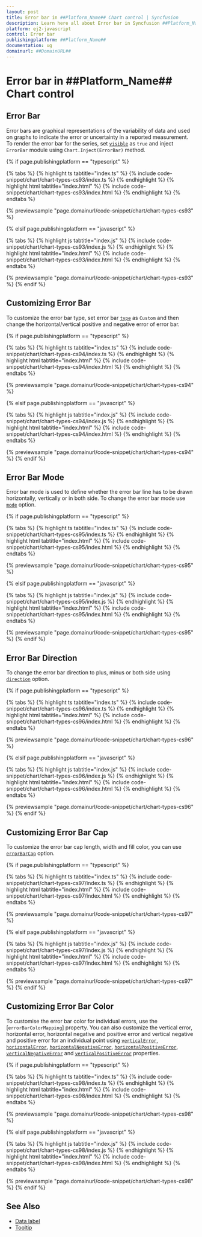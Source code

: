 ```yaml
---
layout: post
title: Error bar in ##Platform_Name## Chart control | Syncfusion
description: Learn here all about Error bar in Syncfusion ##Platform_Name## Chart control of Syncfusion Essential JS 2 and more.
platform: ej2-javascript
control: Error bar 
publishingplatform: ##Platform_Name##
documentation: ug
domainurl: ##DomainURL##
---
```

# Error bar in ##Platform_Name## Chart control

## Error Bar

Error bars are graphical representations of the variability of data and used on graphs to indicate the error or uncertainty in a reported measurement. To render the error bar for the series, set [`visible`](../../api/chart/seriesModel/#type-string) as `true` and inject `ErrorBar` module using `Chart.Inject(ErrorBar)` method.

{% if page.publishingplatform == "typescript" %}

 {% tabs %}
{% highlight ts tabtitle="index.ts" %}
{% include code-snippet/chart/chart-types-cs93/index.ts %}
{% endhighlight %}
{% highlight html tabtitle="index.html" %}
{% include code-snippet/chart/chart-types-cs93/index.html %}
{% endhighlight %}
{% endtabs %}
        
{% previewsample "page.domainurl/code-snippet/chart/chart-types-cs93" %}

{% elsif page.publishingplatform == "javascript" %}

{% tabs %}
{% highlight js tabtitle="index.js" %}
{% include code-snippet/chart/chart-types-cs93/index.js %}
{% endhighlight %}
{% highlight html tabtitle="index.html" %}
{% include code-snippet/chart/chart-types-cs93/index.html %}
{% endhighlight %}
{% endtabs %}

{% previewsample "page.domainurl/code-snippet/chart/chart-types-cs93" %}
{% endif %}

## Customizing Error Bar

To customize the error bar type, set error bar [`type`](../../api/chart/errorBarSettings/#type-string) as `Custom` and then change the horizontal/vertical positive and negative error of error bar.

{% if page.publishingplatform == "typescript" %}

 {% tabs %}
{% highlight ts tabtitle="index.ts" %}
{% include code-snippet/chart/chart-types-cs94/index.ts %}
{% endhighlight %}
{% highlight html tabtitle="index.html" %}
{% include code-snippet/chart/chart-types-cs94/index.html %}
{% endhighlight %}
{% endtabs %}
        
{% previewsample "page.domainurl/code-snippet/chart/chart-types-cs94" %}

{% elsif page.publishingplatform == "javascript" %}

{% tabs %}
{% highlight js tabtitle="index.js" %}
{% include code-snippet/chart/chart-types-cs94/index.js %}
{% endhighlight %}
{% highlight html tabtitle="index.html" %}
{% include code-snippet/chart/chart-types-cs94/index.html %}
{% endhighlight %}
{% endtabs %}

{% previewsample "page.domainurl/code-snippet/chart/chart-types-cs94" %}
{% endif %}

## Error Bar Mode

Error bar mode is used to define whether the error bar line has to be drawn horizontally, vertically or in both side. To change the error bar mode use [`mode`](../../api/chart/errorBarSettings/#mode-string) option.

{% if page.publishingplatform == "typescript" %}

 {% tabs %}
{% highlight ts tabtitle="index.ts" %}
{% include code-snippet/chart/chart-types-cs95/index.ts %}
{% endhighlight %}
{% highlight html tabtitle="index.html" %}
{% include code-snippet/chart/chart-types-cs95/index.html %}
{% endhighlight %}
{% endtabs %}
        
{% previewsample "page.domainurl/code-snippet/chart/chart-types-cs95" %}

{% elsif page.publishingplatform == "javascript" %}

{% tabs %}
{% highlight js tabtitle="index.js" %}
{% include code-snippet/chart/chart-types-cs95/index.js %}
{% endhighlight %}
{% highlight html tabtitle="index.html" %}
{% include code-snippet/chart/chart-types-cs95/index.html %}
{% endhighlight %}
{% endtabs %}

{% previewsample "page.domainurl/code-snippet/chart/chart-types-cs95" %}
{% endif %}

## Error Bar Direction

To change the error bar direction to plus, minus or both side using [`direction`](../../api/chart/errorBarSettings/#direction-string) option.

{% if page.publishingplatform == "typescript" %}

 {% tabs %}
{% highlight ts tabtitle="index.ts" %}
{% include code-snippet/chart/chart-types-cs96/index.ts %}
{% endhighlight %}
{% highlight html tabtitle="index.html" %}
{% include code-snippet/chart/chart-types-cs96/index.html %}
{% endhighlight %}
{% endtabs %}
        
{% previewsample "page.domainurl/code-snippet/chart/chart-types-cs96" %}

{% elsif page.publishingplatform == "javascript" %}

{% tabs %}
{% highlight js tabtitle="index.js" %}
{% include code-snippet/chart/chart-types-cs96/index.js %}
{% endhighlight %}
{% highlight html tabtitle="index.html" %}
{% include code-snippet/chart/chart-types-cs96/index.html %}
{% endhighlight %}
{% endtabs %}

{% previewsample "page.domainurl/code-snippet/chart/chart-types-cs96" %}
{% endif %}

## Customizing Error Bar Cap

To customize the error bar cap length, width and fill color, you can use [`errorBarCap`](../../api/chart/errorBarCapSettingsModel/) option.

{% if page.publishingplatform == "typescript" %}

 {% tabs %}
{% highlight ts tabtitle="index.ts" %}
{% include code-snippet/chart/chart-types-cs97/index.ts %}
{% endhighlight %}
{% highlight html tabtitle="index.html" %}
{% include code-snippet/chart/chart-types-cs97/index.html %}
{% endhighlight %}
{% endtabs %}
        
{% previewsample "page.domainurl/code-snippet/chart/chart-types-cs97" %}

{% elsif page.publishingplatform == "javascript" %}

{% tabs %}
{% highlight js tabtitle="index.js" %}
{% include code-snippet/chart/chart-types-cs97/index.js %}
{% endhighlight %}
{% highlight html tabtitle="index.html" %}
{% include code-snippet/chart/chart-types-cs97/index.html %}
{% endhighlight %}
{% endtabs %}

{% previewsample "page.domainurl/code-snippet/chart/chart-types-cs97" %}
{% endif %}

## Customizing Error Bar Color

To customise the error bar color for individual errors, use the [`errorBarColorMapping`] property. You can also customize the vertical error, horizontal error, horizontal negative and positive error and vertical negative and positive error for an individual point using [`verticalError`](../../api/chart/errorBarSettingsModel/#verticalerror), [`horizontalError`](../../api/chart/errorBarSettingsModel/#horizontalerror), [`horizontalNegativeError`](../../api/chart/errorBarSettingsModel/#horizontalnegativeerror), [`horizontalPositiveError`](../../api/chart/errorBarSettingsModel/#horizontalpositiveerror), [`verticalNegativeError`](../../api/chart/errorBarSettingsModel/#verticalnegativeerror) and [`verticalPositiveError`](../../api/chart/errorBarSettingsModel/#verticalpositiveerror) properties.

{% if page.publishingplatform == "typescript" %}

 {% tabs %}
{% highlight ts tabtitle="index.ts" %}
{% include code-snippet/chart/chart-types-cs98/index.ts %}
{% endhighlight %}
{% highlight html tabtitle="index.html" %}
{% include code-snippet/chart/chart-types-cs98/index.html %}
{% endhighlight %}
{% endtabs %}
        
{% previewsample "page.domainurl/code-snippet/chart/chart-types-cs98" %}

{% elsif page.publishingplatform == "javascript" %}

{% tabs %}
{% highlight js tabtitle="index.js" %}
{% include code-snippet/chart/chart-types-cs98/index.js %}
{% endhighlight %}
{% highlight html tabtitle="index.html" %}
{% include code-snippet/chart/chart-types-cs98/index.html %}
{% endhighlight %}
{% endtabs %}

{% previewsample "page.domainurl/code-snippet/chart/chart-types-cs98" %}
{% endif %}

## See Also

* [Data label](../data-labels/)
* [Tooltip](../tool-tip/)
